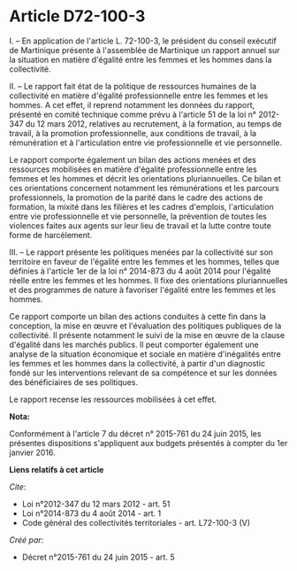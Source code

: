 # Article D72-100-3

I. – En application de l'article L. 72-100-3, le président du conseil exécutif de Martinique présente à l'assemblée de
Martinique un rapport annuel sur la situation en matière d'égalité entre les femmes et les hommes dans la collectivité. 

II. – Le rapport fait état de la politique de ressources humaines de la collectivité en matière d'égalité professionnelle
entre les femmes et les hommes. A cet effet, il reprend notamment les données du rapport, présenté en comité technique comme
prévu à l'article 51 de la loi n° 2012-347 du 12 mars 2012, relatives au recrutement, à la formation, au temps de travail, à
la promotion professionnelle, aux conditions de travail, à la rémunération et à l'articulation entre vie professionnelle et
vie personnelle. 

Le rapport comporte également un bilan des actions menées et des ressources mobilisées en matière d'égalité professionnelle
entre les femmes et les hommes et décrit les orientations pluriannuelles. Ce bilan et ces orientations concernent notamment
les rémunérations et les parcours professionnels, la promotion de la parité dans le cadre des actions de formation, la mixité
dans les filières et les cadres d'emplois, l'articulation entre vie professionnelle et vie personnelle, la prévention de
toutes les violences faites aux agents sur leur lieu de travail et la lutte contre toute forme de harcèlement. 

III. – Le rapport présente les politiques menées par la collectivité sur son territoire en faveur de l'égalité entre les
femmes et les hommes, telles que définies à l'article 1er de la loi n° 2014-873 du 4 août 2014 pour l'égalité réelle entre
les femmes et les hommes. Il fixe des orientations pluriannuelles et des programmes de nature à favoriser l'égalité entre les
femmes et les hommes. 

Ce rapport comporte un bilan des actions conduites à cette fin dans la conception, la mise en œuvre et l'évaluation des
politiques publiques de la collectivité. Il présente notamment le suivi de la mise en œuvre de la clause d'égalité dans les
marchés publics. Il peut comporter également une analyse de la situation économique et sociale en matière d'inégalités entre
les femmes et les hommes dans la collectivité, à partir d'un diagnostic fondé sur les interventions relevant de sa compétence
et sur les données des bénéficiaires de ses politiques. 

Le rapport recense les ressources mobilisées à cet effet.

**Nota:**

Conformément à l'article 7 du décret n° 2015-761 du 24 juin 2015, les présentes dispositions s'appliquent aux budgets
présentés à compter du 1er janvier 2016.

**Liens relatifs à cet article**

_Cite_:

  - Loi n°2012-347 du 12 mars 2012 - art. 51
  - Loi n°2014-873 du 4 août 2014 - art. 1
  - Code général des collectivités territoriales - art. L72-100-3 (V)

_Créé par_:

  - Décret n°2015-761 du 24 juin 2015 - art. 5
